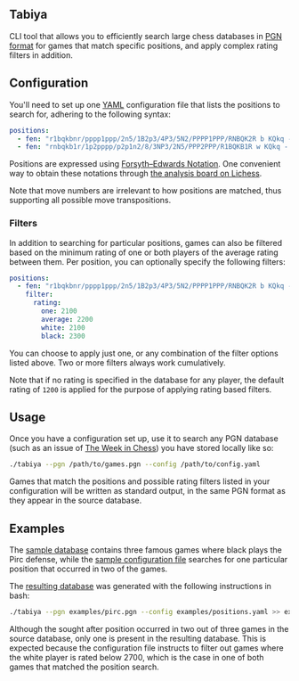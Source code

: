 ## Tabiya

CLI tool that allows you to efficiently search large chess databases in [PGN format](https://en.wikipedia.org/wiki/Portable_Game_Notation) for games that match specific positions, and apply complex rating filters in addition. 

## Configuration

You'll need to set up one [YAML](https://en.wikipedia.org/wiki/YAML) configuration file that lists the positions to search for, adhering to the following syntax:

```yaml
positions:
  - fen: "r1bqkbnr/pppp1ppp/2n5/1B2p3/4P3/5N2/PPPP1PPP/RNBQK2R b KQkq - 3 3"
  - fen: "rnbqkb1r/1p2pppp/p2p1n2/8/3NP3/2N5/PPP2PPP/R1BQKB1R w KQkq - 0 6"
```

Positions are expressed using [Forsyth–Edwards Notation](https://en.wikipedia.org/wiki/Forsyth-Edwards_Notation). One convenient way to obtain these notations through [the analysis board on Lichess](https://lichess.org/analysis).

Note that move numbers are irrelevant to how positions are matched, thus supporting all possible move transpositions.

### Filters

In addition to searching for particular positions, games can also be filtered based on the minimum rating of one or both players of the average rating between them. Per position, you can optionally specify the following filters:

```yaml
positions:
  - fen: "r1bqkbnr/pppp1ppp/2n5/1B2p3/4P3/5N2/PPPP1PPP/RNBQK2R b KQkq - 3 3"
    filter:
      rating:
        one: 2100
        average: 2200
        white: 2100
        black: 2300
```

You can choose to apply just one, or any combination of the filter options listed above. Two or more filters always work cumulatively.

Note that if no rating is specified in the database for any player, the default rating of `1200` is applied for the purpose of applying rating based filters.

## Usage

Once you have a configuration set up, use it to search any PGN database (such as an issue of [The Week in Chess](https://theweekinchess.com/twic)) you have stored locally like so:

```bash
./tabiya --pgn /path/to/games.pgn --config /path/to/config.yaml
```

Games that match the positions and possible rating filters listed in your configuration will be written as standard output, in the same PGN format as they appear in the source database.

## Examples

The [sample database](examples/database.pgn) contains three famous games where black plays the Pirc defense, while the [sample configuration file](examples/positions.yaml) searches for one particular position that occurred in two of the games.

The [resulting database](examples/output.pgn) was generated with the following instructions in bash:

```bash
./tabiya --pgn examples/pirc.pgn --config examples/positions.yaml >> examples/output.pgn
```

Although the sought after position occurred in two out of three games in the source database, only one is present in the resulting database. This is expected because the configuration file instructs to filter out games where the white player is rated below 2700, which is the case in one of both games that matched the position search.
